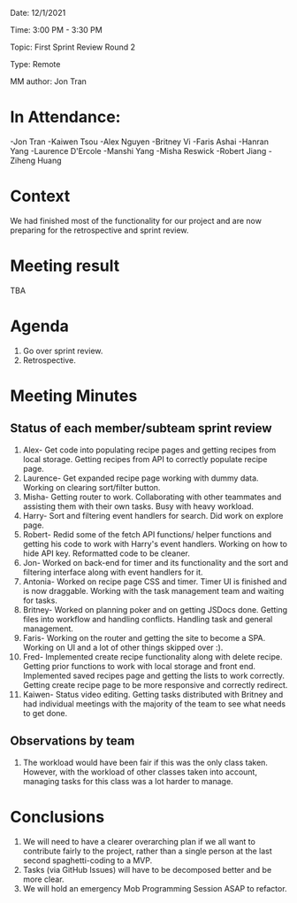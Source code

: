 Date: 12/1/2021

Time: 3:00 PM - 3:30 PM

Topic: First Sprint Review Round 2

Type: Remote

MM author: Jon Tran

# In Attendance:

-Jon Tran
-Kaiwen Tsou
-Alex Nguyen
-Britney Vi
-Faris Ashai
-Hanran Yang
-Laurence D'Ercole
-Manshi Yang
-Misha Reswick
-Robert Jiang
-Ziheng Huang

# Context

We had finished most of the functionality for our project and are now preparing for the retrospective and sprint review.

# Meeting result
TBA

# Agenda

1. Go over sprint review. 
2. Retrospective.

# Meeting Minutes

## Status of each member/subteam sprint review

1. Alex- Get code into populating recipe pages and getting recipes from local storage. Getting recipes from API to correctly populate recipe page.
2. Laurence- Get expanded recipe page working with dummy data. Working on clearing sort/filter button. 
3. Misha- Getting router to work. Collaborating with other teammates and assisting them with their own tasks. Busy with heavy workload. 
4. Harry- Sort and filtering event handlers for search. Did work on explore page. 
5. Robert- Redid some of the fetch API functions/ helper functions and getting his code to work with Harry's event handlers. Working on how to hide API key. Reformatted code to be cleaner. 
6. Jon- Worked on back-end for timer and its functionality and the sort and filtering interface along with event handlers for it. 
7. Antonia- Worked on recipe page CSS and timer. Timer UI is finished and is now draggable. Working with the task management team and waiting for tasks. 
8. Britney- Worked on planning poker and on getting JSDocs done. Getting files into workflow and handling conflicts. Handling task and general management.
9. Faris- Working on the router and getting the site to become a SPA. Working on UI and a lot of other things skipped over :).
10. Fred- Implemented create recipe functionality along with delete recipe. Getting prior functions to work with local storage and front end. Implemented saved recipes page and getting the lists to work correctly. Getting create recipe page to be more responsive and correctly redirect. 
11. Kaiwen- Status video editing. Getting tasks distributed with Britney and had individual meetings with the majority of the team to see what needs to get done. 

## Observations by team

1. The workload would have been fair if this was the only class taken. However, with the workload of other classes taken into account, managing tasks for this class was a lot harder to manage. 

# Conclusions

1. We will need to have a clearer overarching plan if we all want to contribute fairly to the project, rather than a single person at the last second spaghetti-coding to a MVP. 
2. Tasks (via GitHub Issues) will have to be decomposed better and be more clear.
3. We will hold an emergency Mob Programming Session ASAP to refactor.